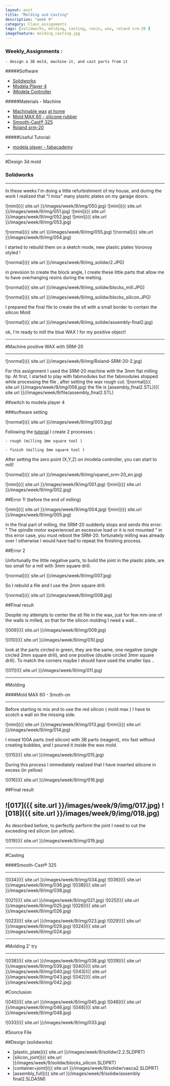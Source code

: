 ```yaml
---
layout: post
title: "Molding and Casting"
description: "week 9"
category: Class_assignments
tags: [solidworks, molding, casting, resin, wax, roland srm-20 ]
imagefeature: molding_casting.jpg
---
```


### Weekly_Assignments :

	- design a 3D mold, machine it, and cast parts from it

#####Software

- [Solidworks](https://www.solidworks.com)
- [Modela Player 4](http://http://www.linuxcnc.org)
- [iModela Controller](http://www.cambam.info)

#####Materials - Machine

- [Machinable wax](http://www.machinablewax.com/product.php?product=30) [at home](http://www.instructables.com/id/Machinable-Wax/)
- [Mold MAX 60 - silicone rubber](http://www.smooth-on.com/Silicone-Rubber-an/c2_1113_1135/index.html)
- [Smooth-Cast® 325](http://www.smooth-on.com/Urethane-Plastic-a/c5_1120_1206/index.html)
- [Roland srm-20](http://www.rolanddg.com/product/3d/3d/srm-20/index.html)

#####Useful Tutorial:

- [modela player - fabacademy](http://fabacademy.org/archives/content/tutorials/General_Machine_Tutorials/Milling/ModelaPlayer4_tutorial_v2.html)



****

#Design 3d mold

### Solidworks

****

In these weeks I'm doing a little refurbishment of my house, and during the work I realized that "I miss" many plastic plates on my garage doors.

![mini]({{ site.url }}/images/week/9/img/050.jpg)
![mini]({{ site.url }}/images/week/9/img/051.jpg)
![mini]({{ site.url }}/images/week/9/img/052.jpg)
![mini]({{ site.url }}/images/week/9/img/053.jpg)

![normal]({{ site.url }}/images/week/9/img/055.jpg)
![normal]({{ site.url }}/images/week/9/img/054.jpg)

I started to rebuild them on a sketch mode, new plastic plates Voronoy styled !

![normal]({{ site.url }}/images/week/9/img_solidw/2.JPG)

in prevision to create the block angle, I create these little parts that allow me to have overhanging resins during the melting.

![normal]({{ site.url }}/images/week/9/img_solidw/blocks_mill.JPG)

![normal]({{ site.url }}/images/week/9/img_solidw/blocks_silicon.JPG)

I prepared the final file to create the stl with a small border to contain the silicon Mold

![normal]({{ site.url }}/images/week/9/img_solidw/assembly-final2.jpg)

ok, I'm ready to mill the blue WAX ! for my positive object!

****

#Machine positive WAX with SRM-20

****

![normal]({{ site.url }}/images/week/9/img/Roland-SRM-20-2.jpg)

For this assignment I used the SRM-20 machine with the 3mm flat milling tip.
At first, I started to play with fabmodules but the fabmodules stopped while processing the file , after setting the wax rough cut.
![normal]({{ site.url }}/images/week/9/img/056.jpg)
the file is [assembly_final2.STL]({{ site.url }}//images/week/9/file/assembly_final2.STL)

##switch to modela player 4 

###software setting

![normal]({{ site.url }}/images/week/9/img/003.jpg)

Following the [tutorial](http://fabacademy.org/archives/content/tutorials/General_Machine_Tutorials/Milling/ModelaPlayer4_tutorial_v2.html) I create 2 processes :

	- rough (milling 3mm square tool )

	- finish (milling 3mm square tool )

After setting the zero point (X,Y,Z) on imodela controller, you can start to mill!

![normal]({{ site.url }}/images/week/9/img/vpanel_srm-20_en.jpg)

![mini]({{ site.url }}/images/week/9/img/001.jpg) ![mini]({{ site.url }}/images/week/9/img/002.jpg)

##Error 1! (before the end of milling)

![mini]({{ site.url }}/images/week/9/img/004.jpg)
![mini]({{ site.url }}/images/week/9/img/005.jpg)

in the final part of milling, the SRM-20 suddenly stops and sends this error:
	" The spindle motor experienced an excessive load or it is not mounted "
in this error case, you must reboot the SRM-20.
fortunately milling was already over ! otherwise I would have had to repeat the finishing process.

##Error 2

Unfortunally the little negative parts, to build the joint in the plastic plate, are too small for a mill with 3mm square drill.

![normal]({{ site.url }}/images/week/9/img/007.jpg)

So I rebuild a file and I use the 2mm square drill.

![normal]({{ site.url }}/images/week/9/img/008.jpg)



##Final result

Despite my attempts to center the stl file in the wax, just for few mm one of the walls is milled, so that for the silicon molding I need a wall...

![009]({{ site.url }}/images/week/9/img/009.jpg)

![010]({{ site.url }}/images/week/9/img/010.jpg)

look at the parts circled in green, they are the same, one negative (single circled 2mm square drill), and one positive (double circled 3mm square drill). 
To match the corners maybe I should have used the smaller tips ..

![011]({{ site.url }}/images/week/9/img/011.jpg)


****

#Molding 

####Mold MAX 60 - Smoth-on

****

Before starting to mix and to use the red silicon ( mold max ) I have to scotch a wall on the missing side.

![mini]({{ site.url }}/images/week/9/img/013.jpg)
![mini]({{ site.url }}/images/week/9/img/014.jpg)

I mixed 100A parts (red silicon) with 3B parts (reagent), mix fast without creating bubbles,  and I poured it inside the wax mold.

![015]({{ site.url }}/images/week/9/img/015.jpg)

During this process I immediately realized that I have inserted silicone in excess (in yellow)

![016]({{ site.url }}/images/week/9/img/016.jpg)

##Final result

![017]({{ site.url }}/images/week/9/img/017.jpg)
![018]({{ site.url }}/images/week/9/img/018.jpg)
--

As described before, to perfectly perform the joint I need to cut the exceeding red silicon (on yellow).

![019]({{ site.url }}/images/week/9/img/019.jpg)
 
****

#Casting 

####Smooth-Cast® 325


****

![034]({{ site.url }}/images/week/9/img/034.jpg)
![036]({{ site.url }}/images/week/9/img/036.jpg)
![038]({{ site.url }}/images/week/9/img/038.jpg)

 

![021]({{ site.url }}/images/week/9/img/021.jpg)
![025]({{ site.url }}/images/week/9/img/025.jpg)
 ![026]({{ site.url }}/images/week/9/img/026.jpg)

![023]({{ site.url }}/images/week/9/img/023.jpg)
  ![029]({{ site.url }}/images/week/9/img/029.jpg)
![024]({{ site.url }}/images/week/9/img/024.jpg)


****

#Molding 2' try

****

![038]({{ site.url }}/images/week/9/img/038.jpg)
 ![039]({{ site.url }}/images/week/9/img/039.jpg)
![040]({{ site.url }}/images/week/9/img/040.jpg)
![043]({{ site.url }}/images/week/9/img/043.jpg)
![042]({{ site.url }}/images/week/9/img/042.jpg)

#Conclusion

![045]({{ site.url }}/images/week/9/img/045.jpg)
![046]({{ site.url }}/images/week/9/img/046.jpg)
![048]({{ site.url }}/images/week/9/img/048.jpg)


![033]({{ site.url }}/images/week/9/img/033.jpg)

#Source File

##Design (solidworks)

- [plastic_plate]({{ site.url }}/images/week/9/solidw/2.2.SLDPRT)
- [silicon_joint]({{ site.url }}/images/week/9/solidw/blocks_silicon.SLDPRT)
- [container+joint]({{ site.url }}/images/week/9/solidw/vasca2.SLDPRT)
- [assembly_full]({{ site.url }}/images/week/9/solidw/assembly final2.SLDASM)

